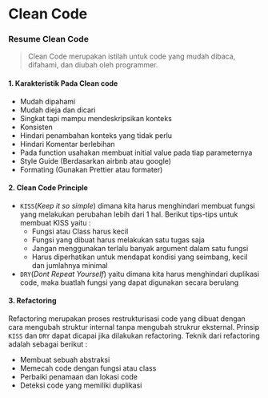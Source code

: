 # Clean Code

### Resume Clean Code

> Clean Code merupakan istilah untuk code yang mudah dibaca, difahami, dan diubah oleh programmer.

#### 1. Karakteristik Pada Clean code

- Mudah dipahami
- Mudah dieja dan dicari
- Singkat tapi mampu mendeskripsikan konteks
- Konsisten
- Hindari penambahan konteks yang tidak perlu
- Hindari Komentar berlebihan
- Pada function usahakan membuat initial value pada tiap parameternya
- Style Guide (Berdasarkan airbnb atau google)
- Formating (Gunakan Prettier atau formater)

#### 2. Clean Code Principle

- `KISS`(_Keep it so simple_) dimana kita harus menghindari membuat fungsi yang melakukan perubahan lebih dari 1 hal. Berikut tips-tips untuk membuat KISS yaitu :
  - Fungsi atau Class harus kecil
  - Fungsi yang dibuat harus melakukan satu tugas saja
  - Jangan menggunakan terlalu banyak argument dalam satu fungsi
  - Harus diperhatikan untuk mendapat kondisi yang seimbang, kecil dan jumlahnya minimal
- `DRY`(_Dont Repeat Yourself_) yaitu dimana kita harus menghindari duplikasi code, maka buatlah fungsi yang dapat digunakan secara berulang

#### 3. Refactoring

Refactoring merupakan proses restrukturisasi code yang dibuat dengan cara mengubah struktur internal tanpa mengubah strukrur eksternal. Prinsip `KISS` dan `DRY` dapat dicapai jika dilakukan refactoring. Teknik dari refactoring adalah sebagai berikut :

- Membuat sebuah abstraksi
- Memecah code dengan fungsi atau class
- Perbaiki penamaan dan lokasi code
- Deteksi code yang memiliki duplikasi
